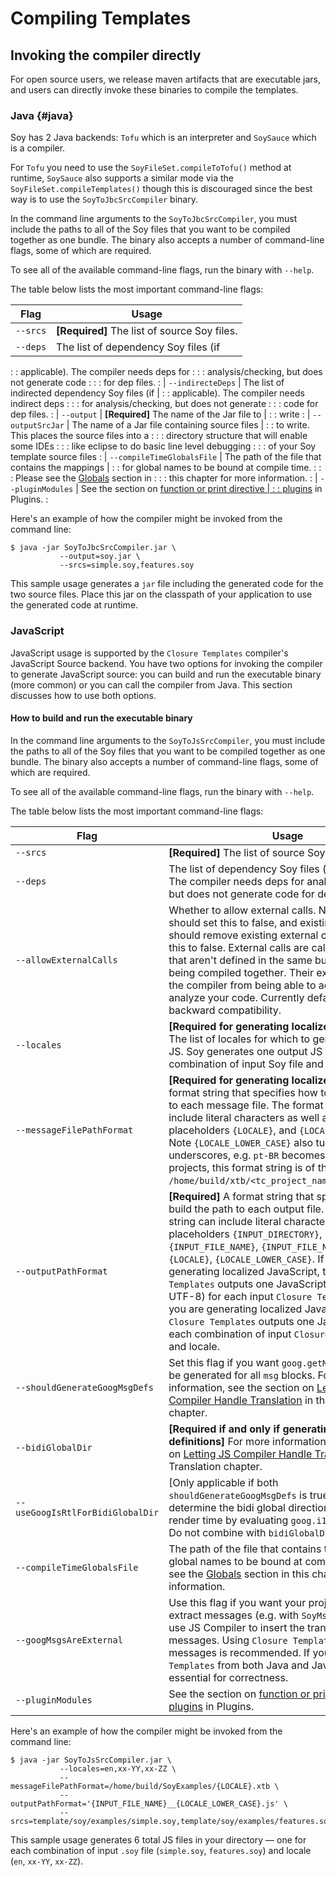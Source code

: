 # Compiling Templates


## Invoking the compiler directly


For open source users, we release maven artifacts that are executable jars, and
users can directly invoke these binaries to compile the templates.

### Java {#java}

<!--TODO(lukes): rewrite the docs on command line flags to talk about common flags vs backend specific flags -->

Soy has 2 Java backends: `Tofu` which is an interpreter and `SoySauce` which is
a compiler.

For `Tofu` you need to use the `SoyFileSet.compileToTofu()` method at runtime,
`SoySauce` also supports a similar mode via the `SoyFileSet.compileTemplates()`
though this is discouraged since the best way is to use the
`SoyToJbcSrcCompiler` binary.

In the command line arguments to the `SoyToJbcSrcCompiler`, you must include the
paths to all of the Soy files that you want to be compiled together as one
bundle. The binary also accepts a number of command-line flags, some of which
are required.

To see all of the available command-line flags, run the binary with `--help`.

The table below lists the most important command-line flags:

| Flag                       | Usage                                           |
| -------------------------- | ----------------------------------------------- |
| `--srcs`                   | **[Required]** The list of source Soy files.    |
| `--deps`                   | The list of dependency Soy files (if            |
:                            : applicable). The compiler needs deps for        :
:                            : analysis/checking, but does not generate code   :
:                            : for dep files.                                  :
| `--indirecteDeps`          | The list of indirected dependency Soy files (if |
:                            : applicable). The compiler needs indirect deps   :
:                            : for analysis/checking, but does not generate    :
:                            : code for dep files.                             :
| `--output`                 | **[Required]** The name of the Jar file to      |
:                            : write                                           :
| `--outputSrcJar`           | The name of a Jar file containing source files  |
:                            : to write. This places the source files into a   :
:                            : directory structure that will enable some IDEs  :
:                            : like eclipse to do basic line level debugging   :
:                            : of your Soy template source files               :
| `--compileTimeGlobalsFile` | The path of the file that contains the mappings |
:                            : for global names to be bound at compile time.   :
:                            : Please see the [Globals](#globals) section in   :
:                            : this chapter for more information.              :
| `--pluginModules`          | See the section on [function or print directive |
:                            : plugins](./plugins) in Plugins.                 :

Here's an example of how the compiler might be invoked from the command line:

```shell
$ java -jar SoyToJbcSrcCompiler.jar \
           --output=soy.jar \
           --srcs=simple.soy,features.soy
```

This sample usage generates a `jar` file including the generated code for the
two source files. Place this jar on the classpath of your application to use the
generated code at runtime.

### JavaScript

JavaScript usage is supported by the `Closure Templates` compiler's JavaScript
Source backend. You have two options for invoking the compiler to generate
JavaScript source: you can build and run the executable binary (more common) or
you can call the compiler from Java. This section discusses how to use both
options.

#### How to build and run the executable binary


In the command line arguments to the `SoyToJsSrcCompiler`, you must include the
paths to all of the Soy files that you want to be compiled together as one
bundle. The binary also accepts a number of command-line flags, some of which
are required.

To see all of the available command-line flags, run the binary with `--help`.

The table below lists the most important command-line flags:

Flag                             | Usage
-------------------------------- | -----
`--srcs`                         | **[Required]** The list of source Soy files.
`--deps`                         | The list of dependency Soy files (if applicable). The compiler needs deps for analysis/checking, but does not generate code for dep files.
`--allowExternalCalls`           | Whether to allow external calls. New projects should set this to false, and existing projects should remove existing external calls and then set this to false. External calls are calls to templates that aren't defined in the same bundle of `.soy` files being compiled together. Their existence prevents the compiler from being able to accurately analyze your code. Currently defaults to true for backward compatibility.
`--locales`                      | **[Required for generating localized JavaScript]** The list of locales for which to generate localized JS. Soy generates one output JS file for each combination of input Soy file and locale.
`--messageFilePathFormat`        | **[Required for generating localized JavaScript]** A format string that specifies how to build the path to each message file. The format string can include literal characters as well as the placeholders `{LOCALE}`, and `{LOCALE_LOWER_CASE}`. Note `{LOCALE_LOWER_CASE}` also turns dashes into underscores, e.g. `pt-BR` becomes `pt_br`. For most projects, this format string is of the form `/home/build/xtb/<tc_project_name>/{LOCALE}.xtb`.
`--outputPathFormat`             | **[Required]** A format string that specifies how to build the path to each output file. The format string can include literal characters as well as the placeholders `{INPUT_DIRECTORY}`, `{INPUT_FILE_NAME}`, `{INPUT_FILE_NAME_NO_EXT}`, `{LOCALE}`, `{LOCALE_LOWER_CASE}`. If you are not generating localized JavaScript, then `Closure Templates` outputs one JavaScript file (encoded in UTF-8) for each input `Closure Templates` file. If you are generating localized JavaScript, then `Closure Templates` outputs one JavaScript file for each combination of input `Closure Templates` file and locale.
`--shouldGenerateGoogMsgDefs`    | Set this flag if you want `goog.getMsg` definitions to be generated for all `msg` blocks. For more information, see the section on [Letting JS Compiler Handle Translation](localization#closurecompiler) in the Translation chapter.
`--bidiGlobalDir`                | **[Required if and only if generating `goog.getMsg` definitions]** For more information, see the section on [Letting JS Compiler Handle Translation](localization#closurecompiler) in the Translation chapter.
`--useGoogIsRtlForBidiGlobalDir` | [Only applicable if both `shouldGenerateGoogMsgDefs` is true] Set this flag to determine the bidi global direction at template render time by evaluating `goog.i18n.bidi.IS_RTL`. Do not combine with `bidiGlobalDir`.
`--compileTimeGlobalsFile`       | The path of the file that contains the mappings for global names to be bound at compile time. Please see the [Globals](#globals) section in this chapter for more information.
`--googMsgsAreExternal`          | Use this flag if you want your project to use Soy to extract messages (e.g. with `SoyMsgExtractor`) but use JS Compiler to insert the translated messages. Using `Closure Templates` to extract messages is recommended. If you use `Closure Templates` from both Java and JavaScript, then it's essential for correctness.
`--pluginModules`                | See the section on [function or print directive plugins](./plugins) in Plugins.

Here's an example of how the compiler might be invoked from the command line:

```shell
$ java -jar SoyToJsSrcCompiler.jar \
           --locales=en,xx-YY,xx-ZZ \
           --messageFilePathFormat=/home/build/SoyExamples/{LOCALE}.xtb \
           --outputPathFormat='{INPUT_FILE_NAME}__{LOCALE_LOWER_CASE}.js' \
           --srcs=template/soy/examples/simple.soy,template/soy/examples/features.soy
```

This sample usage generates 6 total JS files in your directory — one for each
combination of input `.soy` file (`simple.soy`, `features.soy`) and locale
(`en`, `xx-YY`, `xx-ZZ`).

